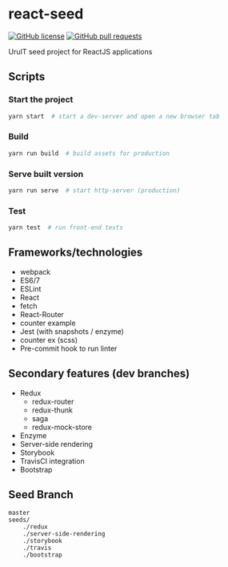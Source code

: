 # react-seed

[![GitHub license](https://img.shields.io/badge/license-MIT-blue.svg)](https://raw.githubusercontent.com/UruIT/react-seed/develop/LICENSE)
[![GitHub pull requests](https://img.shields.io/github/issues-pr/UruIT/react-seed.svg)](https://github.com/UruIT/react-seed/pulls)

UruIT seed project for ReactJS applications

## Scripts

### Start the project
```bash
yarn start  # start a dev-server and open a new browser tab
```

### Build
```bash
yarn run build  # build assets for production
```

### Serve built version
```bash
yarn run serve  # start http-server (production)
```

### Test
```bash
yarn test  # run front-end tests
```

## Frameworks/technologies
* webpack 
* ES6/7
* ESLint
* React
* fetch
* React-Router
* counter example
* Jest (with snapshots / enzyme)
* counter ex (scss)
* Pre-commit hook to run linter

## Secondary features (dev branches)
* Redux
    * redux-router
    * redux-thunk
    * saga
    * redux-mock-store
* Enzyme
* Server-side rendering
* Storybook
* TravisCI integration
* Bootstrap

## Seed Branch
```
master
seeds/
    ./redux
    ./server-side-rendering
    ./storybook
    ./travis
    ./bootstrap
```
